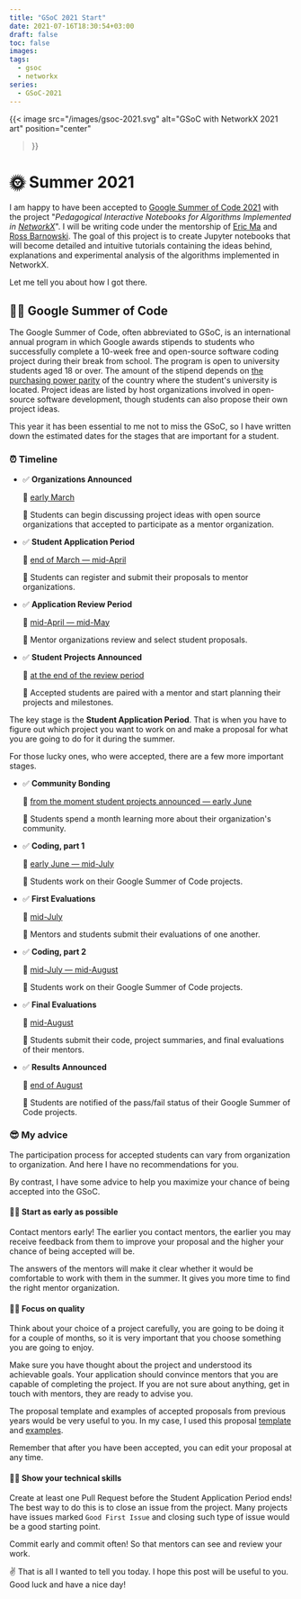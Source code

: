 ```yaml
---
title: "GSoC 2021 Start"
date: 2021-07-16T18:30:54+03:00
draft: false
toc: false
images:
tags:
  - gsoc
  - networkx
series:
  - GSoC-2021
---
```


{{< image
    src="/images/gsoc-2021.svg"
    alt="GSoC with NetworkX 2021 art"
    position="center"
>}}

# 🌞 ️Summer 2021

I am happy to have been accepted to
[Google Summer of Code 2021](https://summerofcode.withgoogle.com/)
with the project
"*Pedagogical Interactive Notebooks for Algorithms Implemented in [NetworkX](https://networkx.org/)*".
I will be writing code under the mentorship of
[Eric Ma](https://github.com/ericmjl)
and
[Ross Barnowski](https://github.com/rossbar).
The goal of this project is to create Jupyter notebooks that will become detailed and intuitive tutorials
containing the ideas behind, explanations and experimental analysis of the algorithms
implemented in NetworkX.

Let me tell you about how I got there.

## 👨‍💻 Google Summer of Code

The Google Summer of Code, often abbreviated to GSoC, is an international annual program
in which Google awards stipends to students who successfully complete a 10-week
free and open-source software coding project during their break from school.
The program is open to university students aged 18 or over.
The amount of the stipend depends on
[the purchasing power parity](https://developers.google.com/open-source/gsoc/help/student-stipends)
of the country where the student's university is located.
Project ideas are listed by host organizations involved in open-source software development,
though students can also propose their own project ideas.

This year it has been essential to me not to miss the GSoC,
so I have written down the estimated dates for the stages that are important for a student.

### ⏰ Timeline

- ✅ **Organizations Announced**

  📅 <u> early March </u>

  📝 Students can begin discussing project ideas with open source organizations
  that accepted to participate as a mentor organization.

- ✅ **Student Application Period**

  📅 <u> end of March — mid-April </u>

  📝 Students can register and submit their proposals to mentor organizations.

- ✅ **Application Review Period**

  📅 <u> mid-April — mid-May </u>

  📝 Mentor organizations review and select student proposals.

- ✅ **Student Projects Announced**

  📅 <u> at the end of the review period </u>

  📝 Accepted students are paired with a mentor and start planning their projects and milestones.

The key stage is the **Student Application Period**.
That is when you have to figure out which project you want to work on and make a proposal
for what you are going to do for it during the summer.

For those lucky ones, who were accepted, there are a few more important stages.

- ✅ **Community Bonding**

  📅 <u> from the moment student projects announced — early June </u>

  📝 Students spend a month learning more about their organization's community.

- ✅ **Coding, part 1**

  📅 <u> early June — mid-July </u>

  📝 Students work on their Google Summer of Code projects.

- ✅ **First Evaluations**

  📅 <u> mid-July </u>

  📝 Mentors and students submit their evaluations of one another.

- ✅ **Coding, part 2**

  📅 <u> mid-July — mid-August </u>

  📝 Students work on their Google Summer of Code projects.

- ✅ **Final Evaluations**

  📅 <u> mid-August </u>

  📝 Students submit their code, project summaries, and final evaluations of their mentors.

- ✅ **Results Announced**

  📅 <u> end of August </u>

  📝 Students are notified of the pass/fail status of their Google Summer of Code projects.

### 😎 My advice

The participation process for accepted students can vary from organization to organization.
And here I have no recommendations for you.

By contrast, I have some advice to help you maximize your chance of being accepted into the GSoC.

#### 👨‍🏫 **Start as early as possible**

Contact mentors early!
The earlier you contact mentors, the earlier you may receive feedback from them
to improve your proposal and the higher your chance of being accepted will be.

The answers of the mentors will make it clear whether it would be comfortable to work with them in the summer.
It gives you more time to find the right mentor organization.

#### 👨‍🏫 **Focus on quality**

Think about your choice of a project carefully, you are going to be doing it for a couple of months,
so it is very important that you choose something you are going to enjoy.

Make sure you have thought about the project and understood its achievable goals.
Your application should convince mentors that you are capable of completing the project.
If you are not sure about anything, get in touch with mentors, they are ready to advise you.

The proposal template and examples of accepted proposals from previous years would be very useful to you.
In my case, I used this proposal
[template](https://github.com/numfocus/gsoc/blob/master/templates/proposal.md)
and
[examples](https://github.com/numfocus/gsoc/tree/master/2018).

Remember that after you have been accepted, you can edit your proposal at any time.

#### 👨‍🏫 **Show your technical skills**

Create at least one Pull Request before the Student Application Period ends!
The best way to do this is to close an issue from the project.
Many projects have issues marked `Good First Issue` and closing such type of issue would be a good starting point.

Commit early and commit often!
So that mentors can see and review your work.

✌ That is all I wanted to tell you today.
I hope this post will be useful to you.
Good luck and have a nice day!